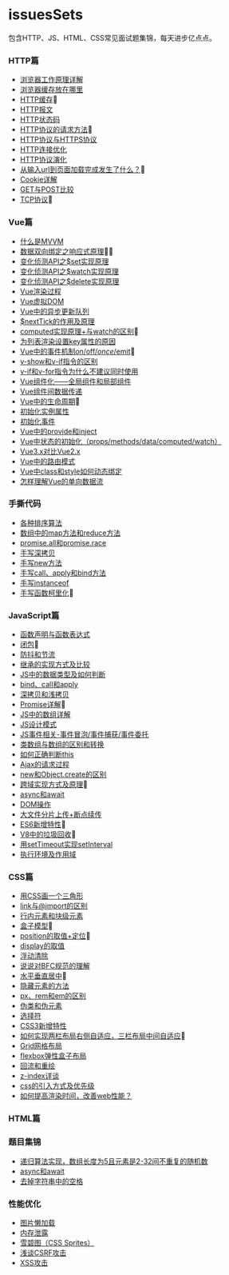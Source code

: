 # issuesSets
包含HTTP、JS、HTML、CSS常见面试题集锦，每天进步亿点点。

### HTTP篇
- [浏览器工作原理详解](https://github.com/Easay/issuesSets/issues/65)
- [浏览器缓存放在哪里](https://github.com/Easay/issuesSets/issues/66)
- [HTTP缓存](https://github.com/Easay/issuesSets/issues/1)🍬
- [HTTP报文](https://github.com/Easay/issuesSets/issues/64)
- [HTTP状态码](https://github.com/Easay/issuesSets/issues/62)
- [HTTP协议的请求方法](https://github.com/Easay/issuesSets/issues/61)🍬
- [HTTP协议与HTTPS协议](https://github.com/Easay/issuesSets/issues/63)
- [HTTP连接优化](https://github.com/Easay/issuesSets/issues/67)
- [HTTP协议演化](https://github.com/Easay/issuesSets/issues/68)
- [从输入url到页面加载完成发生了什么？](https://github.com/Easay/issuesSets/issues/59)🍬
- [Cookie详解](https://github.com/Easay/issuesSets/issues/69)
- [GET与POST比较](https://github.com/Easay/issuesSets/issues/70)
- [TCP协议](https://github.com/Easay/issuesSets/issues/60)🍬

### Vue篇
- [什么是MVVM](https://github.com/Easay/issuesSets/issues/55)
- [数据双向绑定之响应式原理](https://github.com/Easay/issuesSets/issues/41)🍬🍬
- [变化侦测API之$set实现原理](https://github.com/Easay/issuesSets/issues/45)
- [变化侦测API之$watch实现原理](https://github.com/Easay/issuesSets/issues/43)
- [变化侦测API之$delete实现原理](https://github.com/Easay/issuesSets/issues/47)
- [Vue渲染过程](https://github.com/Easay/issuesSets/issues/49)
- [Vue虚拟DOM](https://github.com/Easay/issuesSets/issues/48)
- [Vue中的异步更新队列](https://github.com/Easay/issuesSets/issues/53)
- [$nextTick的作用及原理](https://github.com/Easay/issuesSets/issues/52)
- [computed实现原理+与watch的区别](https://github.com/Easay/issuesSets/issues/50)🍬
- [为列表渲染设置key属性的原因](https://github.com/Easay/issuesSets/issues/51)
- [Vue中的事件机制$on/$off/$once/$emit](https://github.com/Easay/issuesSets/issues/54)🍬
- [v-show和v-if指令的区别](https://github.com/Easay/issuesSets/issues/56)
- [v-if和v-for指令为什么不建议同时使用](https://github.com/Easay/issuesSets/issues/57)
- [Vue组件化——全局组件和局部组件](https://github.com/Easay/issuesSets/issues/86)
- [Vue组件间数据传递](https://github.com/Easay/issuesSets/issues/58)
- [Vue中的生命周期](https://github.com/Easay/issuesSets/issues/83)🍬
- [初始化实例属性](https://github.com/Easay/issuesSets/issues/84)
- [初始化事件](https://github.com/Easay/issuesSets/issues/85)
- [Vue中的provide和inject](https://github.com/Easay/issuesSets/issues/81)
- [Vue中状态的初始化（props/methods/data/computed/watch）](https://github.com/Easay/issuesSets/issues/82)
- [Vue3.x对比Vue2.x](https://github.com/Easay/issuesSets/issues/94)
- [Vue中的路由模式](https://github.com/Easay/issuesSets/issues/100)
- [Vue中class和style如何动态绑定](https://github.com/Easay/issuesSets/issues/101)
- [怎样理解Vue的单向数据流](https://github.com/Easay/issuesSets/issues/102)


### 手撕代码
- [各种排序算法](https://github.com/Easay/issuesSets/issues/44)
- [数组中的map方法和reduce方法](https://github.com/Easay/issuesSets/issues/40)
- [promise.all和promise.race](https://github.com/Easay/issuesSets/issues/36)
- [手写深拷贝](https://github.com/Easay/issuesSets/issues/32)
- [手写new方法](https://github.com/Easay/issuesSets/issues/30)
- [手写call、apply和bind方法](https://github.com/Easay/issuesSets/issues/29)
- [手写instanceof](https://github.com/Easay/issuesSets/issues/27)
- [手写函数柯里化](https://github.com/Easay/issuesSets/issues/78)🍬

### JavaScript篇
- [函数声明与函数表达式](https://github.com/Easay/issuesSets/issues/2)
- [闭包](https://github.com/Easay/issuesSets/issues/4)🍬
- [防抖和节流](https://github.com/Easay/issuesSets/issues/23)
- [继承的实现方式及比较](https://github.com/Easay/issuesSets/issues/24)
- [JS中的数据类型及如何判断](https://github.com/Easay/issuesSets/issues/26)
- [bind、call和apply](https://github.com/Easay/issuesSets/issues/28)
- [深拷贝和浅拷贝](https://github.com/Easay/issuesSets/issues/31)
- [Promise详解](https://github.com/Easay/issuesSets/issues/33)🍬
- [JS中的数组详解](https://github.com/Easay/issuesSets/issues/39)
- [JS设计模式](https://github.com/Easay/issuesSets/issues/71)
- [JS事件相关-事件冒泡/事件捕获/事件委托](https://github.com/Easay/issuesSets/issues/72)
- [类数组与数组的区别和转换](https://github.com/Easay/issuesSets/issues/73)
- [如何正确判断this](https://github.com/Easay/issuesSets/issues/74)
- [Ajax的请求过程](https://github.com/Easay/issuesSets/issues/75)
- [new和Object.create的区别](https://github.com/Easay/issuesSets/issues/76)
- [跨域实现方式及原理](https://github.com/Easay/issuesSets/issues/77)🍬
- [async和await](https://github.com/Easay/issuesSets/issues/79)
- [DOM操作](https://github.com/Easay/issuesSets/issues/80)
- [大文件分片上传+断点续传](https://github.com/Easay/issuesSets/issues/87)
- [ES6新增特性](https://github.com/Easay/issuesSets/issues/90)🍬
- [V8中的垃圾回收](https://github.com/Easay/issuesSets/issues/91)🍬
- [用setTimeout实现setInterval](https://github.com/Easay/issuesSets/issues/95)
- [执行环境及作用域](https://github.com/Easay/issuesSets/issues/96)

### CSS篇
- [用CSS画一个三角形](https://github.com/Easay/issuesSets/issues/7)
- [link与@import的区别](https://github.com/Easay/issuesSets/issues/8)
- [行内元素和块级元素](https://github.com/Easay/issuesSets/issues/9)
- [盒子模型](https://github.com/Easay/issuesSets/issues/10)🍬
- [position的取值+定位](https://github.com/Easay/issuesSets/issues/11)🍬
- [display的取值](https://github.com/Easay/issuesSets/issues/15)
- [浮动清除](https://github.com/Easay/issuesSets/issues/12)
- [说说对BFC规范的理解](https://github.com/Easay/issuesSets/issues/13)
- [水平垂直居中](https://github.com/Easay/issuesSets/issues/14)🍬
- [隐藏元素的方法](https://github.com/Easay/issuesSets/issues/16)
- [px、rem和em的区别](https://github.com/Easay/issuesSets/issues/19)
- [伪类和伪元素](https://github.com/Easay/issuesSets/issues/20)
- [选择符](https://github.com/Easay/issuesSets/issues/21)
- [CSS3新增特性](https://github.com/Easay/issuesSets/issues/22)
- [如何实现两栏布局右侧自适应，三栏布局中间自适应](https://github.com/Easay/issuesSets/issues/25)🍬
- [Grid网格布局](https://github.com/Easay/issuesSets/issues/34)
- [flexbox弹性盒子布局](https://github.com/Easay/issuesSets/issues/35)
- [回流和重绘](https://github.com/Easay/issuesSets/issues/38)
- [z-index详谈](https://github.com/Easay/issuesSets/issues/93)
- [css的引入方式及优先级](https://github.com/Easay/issuesSets/issues/97)
- [如何提高渲染时间，改善web性能？](https://github.com/Easay/issuesSets/issues/98)
### HTML篇
### 题目集锦
- [递归算法实现，数组长度为5且元素是2-32间不重复的随机数](https://github.com/Easay/issuesSets/issues/5)
- [async和await](https://github.com/Easay/issuesSets/issues/3)
- [去掉字符串中的空格](https://github.com/Easay/issuesSets/issues/6)

### 性能优化
- [图片懒加载](https://github.com/Easay/issuesSets/issues/88)
- [内存泄露](https://github.com/Easay/issuesSets/issues/37)
- [雪碧图（CSS Sprites）](https://github.com/Easay/issuesSets/issues/89)
- [浅谈CSRF攻击](https://github.com/Easay/issuesSets/issues/92)
- [XSS攻击](https://github.com/Easay/issuesSets/issues/99)
